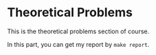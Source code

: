 # Theoretical Problems

This is the theoretical problems section of course.

In this part, you can get my report by ```make report```.